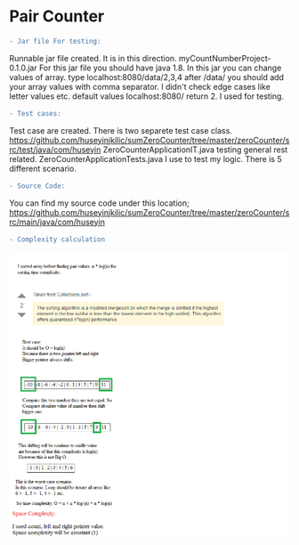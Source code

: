 # Pair Counter

```diff
- Jar file For testing:
```
Runnable jar file created. It is in this direction. myCountNumberProject-0.1.0.jar
For this jar file you should have java 1.8.
In this jar you can change values of array.
type localhost:8080/data/2,3,4 
after /data/ you should add your array values with comma separator.
I didn't check edge cases like letter values etc.
default values localhost:8080/ return 2. I used for testing.

```diff
- Test cases:
```

Test case are created. There is two separete test case class. https://github.com/huseyinjkilic/sumZeroCounter/tree/master/zeroCounter/src/test/java/com/huseyin
ZeroCounterApplicationIT.java testing general rest related.
ZeroCounterApplicationTests.java I use to test my logic. There is 5 different scenario.

```diff
- Source Code:
```
You can find my source code under this location;
https://github.com/huseyinjkilic/sumZeroCounter/tree/master/zeroCounter/src/main/java/com/huseyin

```diff
- Complexity calculation
```
![alt text](https://github.com/huseyinjkilic/sumZeroCounter/blob/master/time_Compelexity.png)
